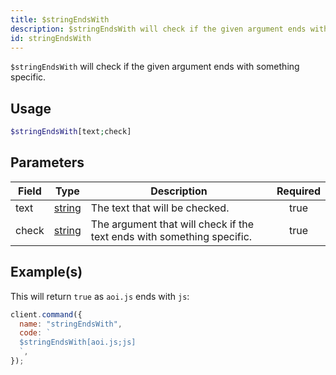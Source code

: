 ```yaml
---
title: $stringEndsWith
description: $stringEndsWith will check if the given argument ends with something specific.
id: stringEndsWith
---
```


`$stringEndsWith` will check if the given argument ends with something specific.

## Usage

```php
$stringEndsWith[text;check]
```

## Parameters

| Field | Type                                                                                              | Description                                                            | Required |
| ----- | ------------------------------------------------------------------------------------------------- | ---------------------------------------------------------------------- | :------: |
| text  | [string](https://developer.mozilla.org/en-US/docs/Web/JavaScript/Reference/Global_Objects/String) | The text that will be checked.                                         |   true   |
| check | [string](https://developer.mozilla.org/en-US/docs/Web/JavaScript/Reference/Global_Objects/String) | The argument that will check if the text ends with something specific. |   true   |

## Example(s)

This will return `true` as `aoi.js` ends with `js`:

```javascript
client.command({
  name: "stringEndsWith",
  code: `
  $stringEndsWith[aoi.js;js]
  `,
});
```
